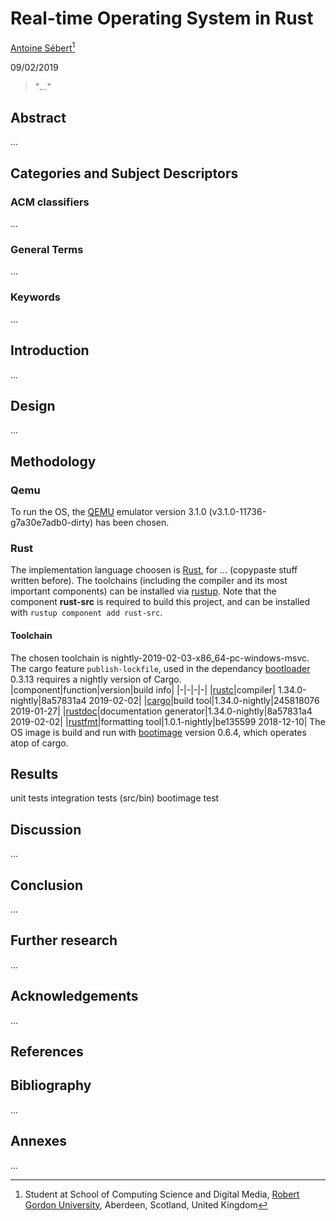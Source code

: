 # Real-time Operating System in Rust

[Antoine Sébert](mailto:antoine.sb@orange.fr)[^author]

09/02/2019

> "*...*"

## Abstract

...

## Categories and Subject Descriptors

### ACM classifiers

...

### General Terms

...

### Keywords

...

## Introduction

...

## Design

...

## Methodology

### Qemu

To run the OS, the [QEMU](https://www.qemu.org/) emulator version 3.1.0 (v3.1.0-11736-g7a30e7adb0-dirty) has been chosen.

### Rust

The implementation language choosen is [Rust](https://www.rust-lang.org/), for ... (copypaste stuff written before).
The toolchains (including the compiler and its most important components) can be installed via [rustup](https://rustup.rs/).
Note that the component **rust-src** is required to build this project, and can be installed with `rustup component add rust-src`.

#### Toolchain

The chosen toolchain is nightly-2019-02-03-x86_64-pc-windows-msvc. The cargo feature `publish-lockfile`, used in the dependancy [bootloader](https://crates.io/crates/bootloader) 0.3.13 requires a nightly version of Cargo.
|component|function|version|build info|
|-|-|-|-|
|[rustc](https://doc.rust-lang.org/rustc/index.html)|compiler| 1.34.0-nightly|8a57831a4 2019-02-02|
|[cargo](https://doc.rust-lang.org/cargo/index.html)|build tool|1.34.0-nightly|245818076 2019-01-27|
|[rustdoc](https://doc.rust-lang.org/rustdoc/index.html)|documentation generator|1.34.0-nightly|8a57831a4 2019-02-02|
|[rustfmt](https://github.com/rust-lang/rustfmt)|formatting tool|1.0.1-nightly|be135599 2018-12-10|
The OS image is build and run with [bootimage](https://crates.io/crates/bootimage) version 0.6.4, which operates atop of cargo.

## Results

unit tests
integration tests (src/bin)
bootimage test

## Discussion

...

## Conclusion

...

## Further research

...

## Acknowledgements

...

## References

[^author]: Student at School of Computing Science and Digital Media, [Robert Gordon University](https://www.rgu.ac.uk), Aberdeen, Scotland, United Kingdom

## Bibliography

...

## Annexes

...